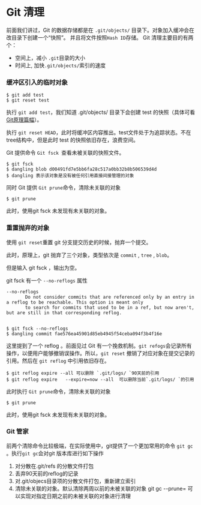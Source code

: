 # Git 清理

前面我们讲过，Git 的数据存储都是在 `.git/objects/` 目录下。对象加入缓冲会在改目录下创建一个“快照”。 并且将文件按照`Hash ID`存储。
Git 清理主要目的有两个：
*  空间上，减小 `.git`目录的大小
*  时间上, 加快`.git/objects/`索引的速度

### 缓冲区引入的临时对象
	
	$ git add test
	$ git reset test

执行 `git add test`，我们知道 .git/objects/ 目录下会创建 test 的快照（具体可看[Git原理篇幅](http://ambtion.github.io/2016/Git%E5%8E%9F%E7%90%86/)）。

执行 `git reset HEAD`，此时将缓冲区内容推出。test文件处于为追踪状态。不在tree结构中，但是此时 test 的快照依旧存在，浪费空间。

Git 提供命令 `Git fsck `查看未被关联的快照文件。

	$ git fsck
	$ dangling blob d00491fd7e5bb6fa28c517a0bb32b8b506539d4d
	$ dangling 表示该对象是没有被任何引用直接间接管理的对象

同时 Git 提供 `Git prune`命令，清除未关联的对象

	$ git prune

此时，使用git fsck 未发现有未关联的对象。

	
### 重置抛弃的对象

使用 `git reset`重置 git 分支提交历史的时候，抛弃一个提交。

此时，原理上，git 抛弃了三个对象，类型依次是 `commit` , `tree` , `blob`。

但是输入  git fsck ，输出为空。

git fsck 有一个 `--no-reflogs` 属性

	--no-reflogs
           Do not consider commits that are referenced only by an entry in a reflog to be reachable. This option is meant only
           to search for commits that used to be in a ref, but now aren't, but are still in that corresponding reflog.
 	

	$ git fsck --no-reflogs
	$ dangling commit fae576ea45901d85eb4945f54ceba094f3b4f16e


这里提到了一个 reflog 。前面见过 Git 有一个挽救机制。`git refogs`会记录所有操作，以便用户能够撤销误操作。所以，`git reset` 撤销了对应对象在提交记录的引用。然后在 `git reflog` 中引用依旧存在。

	
	$ git reflog expire --all 可以删除 `.git/logs/ `90天前的引用
	$ git reflog expire   --expire=now --all  可以删除当前`.git/logs/ `的引用


此时执行 `Git prune`命令，清除未关联的对象

	$ git prune

此时，使用git fsck 未发现有未关联的对象。

### Git 管家
	
前两个清除命令比较极端，在实际使用中，git提供了一个更加常用的命令 `git gc` 。执行`git gc`会对git 版本库进行如下操作

1. 对分散在.git/refs 的分散文件打包	
2. 丢弃90天前的reflog的记录
3. 对.git/objecs目录项的分散文件打包，重新建立索引
4. 清除未关联的对象。默认清除两周以前的未被关联的对象 git gc --prune=<date> 可以实现对指定日期之前的未被关联的对象进行清理


	

